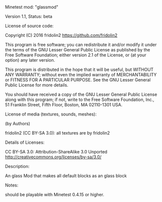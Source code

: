 

Minetest mod: "glassmod"

Version 1.1, Status: beta

License of source code:

Copyright (C) 2016 fridolin2 https://github.com/fridolin2

This program is free software; you can redistribute it and/or modify it under the terms of the GNU Lesser General Public License as published by the Free Software Foundation; either version 2.1 of the License, or (at your option) any later version.

This program is distributed in the hope that it will be useful, but WITHOUT ANY WARRANTY; without even the implied warranty of MERCHANTABILITY or FITNESS FOR A PARTICULAR PURPOSE. See the GNU Lesser General Public License for more details.

You should have received a copy of the GNU Lesser General Public License along with this program; if not, write to the Free Software Foundation, Inc., 51 Franklin Street, Fifth Floor, Boston, MA 02110-1301 USA.

License of media (textures, sounds, meshes):

(by Authors)

fridolin2 (CC BY-SA 3.0): all textures are by fridolin2

Details of Licenses:

CC BY-SA 3.0: Attribution-ShareAlike 3.0 Unported http://creativecommons.org/licenses/by-sa/3.0/

Description:

An glass Mod that makes all default blocks as an glass block

Notes:

should be playable with Minetest 0.4.15  or higher.
